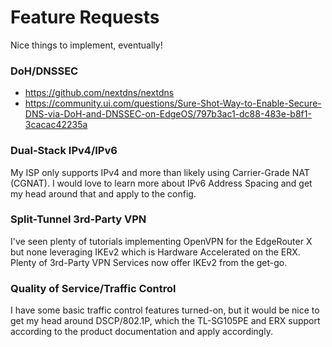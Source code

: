 # Feature Requests

Nice things to implement, eventually!

### DoH/DNSSEC
- https://github.com/nextdns/nextdns
- https://community.ui.com/questions/Sure-Shot-Way-to-Enable-Secure-DNS-via-DoH-and-DNSSEC-on-EdgeOS/797b3ac1-dc88-483e-b8f1-3cacac42235a

### Dual-Stack IPv4/IPv6

My ISP only supports IPv4 and more than likely using Carrier-Grade NAT (CGNAT). I would love to learn more about IPv6 Address Spacing and get my head around that and apply to the config.

### Split-Tunnel 3rd-Party VPN

I've seen plenty of tutorials implementing OpenVPN for the EdgeRouter X but none leveraging IKEv2 which is Hardware Accelerated on the ERX. Plenty of 3rd-Party VPN Services now offer IKEv2 from the get-go.

### Quality of Service/Traffic Control

I have some basic traffic control features turned-on, but it would be nice to get my head around DSCP/802.1P, which the TL-SG105PE and ERX support according to the product documentation and apply accordingly.

